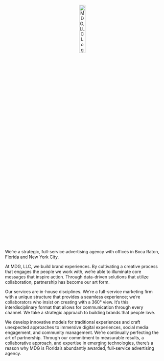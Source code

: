 <p align="center"><a href="https://www.mdgadvertising.com" title="MDG, LLC" target="_blank"><img src="https://www.mdgadvertising.com/wp-content/themes/mdg/images/mdg-logo.svg" alt="MDG, LLC Logo" width="20%"></a></p>

We’re a strategic, full-service advertising agency with offices in Boca Raton, Florida and New York City.

At MDG, LLC, we build brand experiences. By cultivating a creative process that engages the people we work with, we’re able to illuminate core messages that inspire action. Through data-driven solutions that utilize collaboration, partnership has become our art form.

Our services are in-house disciplines. We’re a full-service marketing firm with a unique structure that provides a seamless experience; we’re collaborators who insist on creating with a 360° view. It’s this interdisciplinary format that allows for communication through every channel. We take a strategic approach to building brands that people love.

We develop innovative models for traditional experiences and craft unexpected approaches to immersive digital experiences, social media engagement, and community management. We’re continually perfecting the art of partnership. Through our commitment to measurable results, a collaborative approach, and expertise in emerging technologies, there’s a reason why MDG is Florida’s abundantly awarded, full-service advertising agency.
